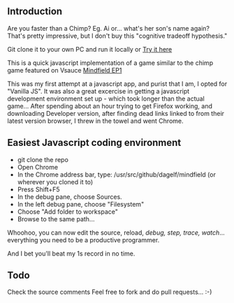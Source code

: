 ## Introduction
Are you faster than a Chimp? Eg. Ai or... what's her son's name again? That's pretty impressive, but I don't buy this "cognitive tradeoff hypothesis."

Git clone it to your own PC and run it locally or [Try it here](http://mindfield.surge.sh/)

This is a quick javascript implementation of a game similar to the chimp game featured on Vsauce [Mindfield EP1](https://www.youtube.com/watch?v=iqKdEhx-dD4)

This was my first attempt at a javascript app, and purist that I am, I opted for "Vanilla JS". It was also a great excercise in getting a javascript development environment set up - which took longer than the actual game... After spending about an hour trying to get Firefox working, and downloading Developer version, after finding dead links linked to from their latest version browser, I threw in the towel and went Chrome. 

## Easiest Javascript coding environment
* git clone the repo
* Open Chrome
* In the Chrome address bar, type: /usr/src/github/dagelf/mindfield (or wherever you cloned it to)
* Press Shift+F5
* In the debug pane, choose Sources.
* In the left debug pane, choose "Filesystem"
* Choose "Add folder to workspace"
* Browse to the same path...

Whoohoo, you can now edit the source, reload, *debug, step, trace, watch*... everything you need to be a productive programmer. 

And I bet you'll beat my 1s record in no time. 

## Todo
Check the source comments
Feel free to fork and do pull requests... :-) 
